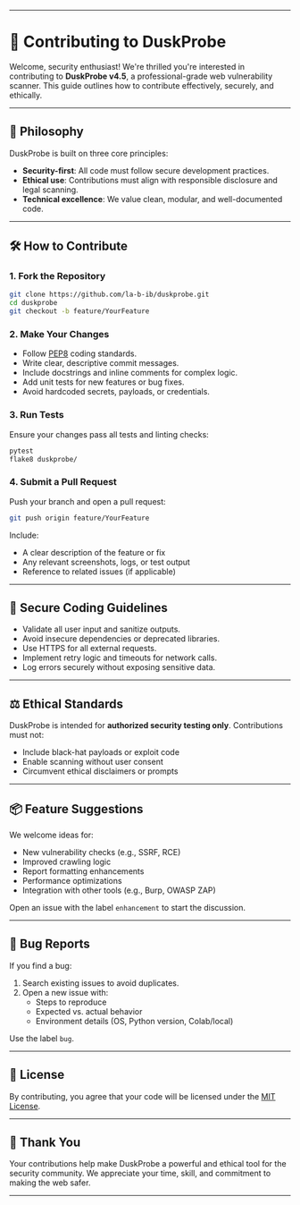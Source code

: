 
---

# 🤝 Contributing to DuskProbe

Welcome, security enthusiast! We're thrilled you're interested in contributing to **DuskProbe v4.5**, a professional-grade web vulnerability scanner. This guide outlines how to contribute effectively, securely, and ethically.

---

## 🧠 Philosophy

DuskProbe is built on three core principles:

- **Security-first**: All code must follow secure development practices.
- **Ethical use**: Contributions must align with responsible disclosure and legal scanning.
- **Technical excellence**: We value clean, modular, and well-documented code.

---

## 🛠️ How to Contribute

### 1. Fork the Repository

```bash
git clone https://github.com/la-b-ib/duskprobe.git
cd duskprobe
git checkout -b feature/YourFeature
```

### 2. Make Your Changes

- Follow [PEP8](https://peps.python.org/pep-0008/) coding standards.
- Write clear, descriptive commit messages.
- Include docstrings and inline comments for complex logic.
- Add unit tests for new features or bug fixes.
- Avoid hardcoded secrets, payloads, or credentials.

### 3. Run Tests

Ensure your changes pass all tests and linting checks:

```bash
pytest
flake8 duskprobe/
```

### 4. Submit a Pull Request

Push your branch and open a pull request:

```bash
git push origin feature/YourFeature
```

Include:

- A clear description of the feature or fix
- Any relevant screenshots, logs, or test output
- Reference to related issues (if applicable)

---

## 🔐 Secure Coding Guidelines

- Validate all user input and sanitize outputs.
- Avoid insecure dependencies or deprecated libraries.
- Use HTTPS for all external requests.
- Implement retry logic and timeouts for network calls.
- Log errors securely without exposing sensitive data.

---

## ⚖️ Ethical Standards

DuskProbe is intended for **authorized security testing only**. Contributions must not:

- Include black-hat payloads or exploit code
- Enable scanning without user consent
- Circumvent ethical disclaimers or prompts

---

## 📦 Feature Suggestions

We welcome ideas for:

- New vulnerability checks (e.g., SSRF, RCE)
- Improved crawling logic
- Report formatting enhancements
- Performance optimizations
- Integration with other tools (e.g., Burp, OWASP ZAP)

Open an issue with the label `enhancement` to start the discussion.

---

## 🧪 Bug Reports

If you find a bug:

1. Search existing issues to avoid duplicates.
2. Open a new issue with:
   - Steps to reproduce
   - Expected vs. actual behavior
   - Environment details (OS, Python version, Colab/local)

Use the label `bug`.

---

## 📜 License

By contributing, you agree that your code will be licensed under the [MIT License](LICENSE).

---

## 🙌 Thank You

Your contributions help make DuskProbe a powerful and ethical tool for the security community. We appreciate your time, skill, and commitment to making the web safer.

---
